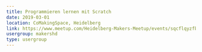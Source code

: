 ```yaml
---
title: Programmieren lernen mit Scratch
date: 2019-03-01
location: CoMakingSpace, Heidelberg
link: https://www.meetup.com/Heidelberg-Makers-Meetup/events/sqcflqyzfbcb/
usergroup: makershd
type: usergroup
---
```

